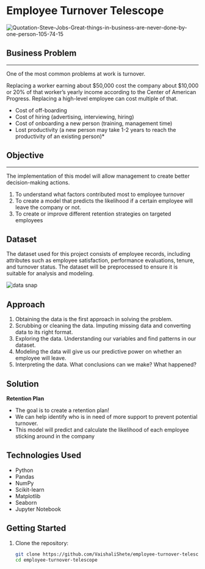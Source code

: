 # **Employee Turnover Telescope**
![Quotation-Steve-Jobs-Great-things-in-business-are-never-done-by-one-person-105-74-15](https://github.com/user-attachments/assets/1098f3cd-6999-46e0-8d7d-54e2f9308cef)


## Business Problem
***
One of the most common problems at work is turnover.

Replacing a worker earning about $50,000 cost the company about $10,000 or 20% of that worker’s yearly income according to the Center of American Progress. Replacing a high-level employee can cost multiple of that.

- Cost of off-boarding
- Cost of hiring (advertising, interviewing, hiring)
- Cost of onboarding a new person (training, management time)
- Lost productivity (a new person may take 1-2 years to reach the productivity of an existing person)*

## Objective
***
The implementation of this model will allow management to create better decision-making actions.
1. To understand what factors contributed most to employee turnover
2. To create a model that predicts the likelihood if a certain employee will leave the company or not.
3. To create or improve different retention strategies on targeted employees

## Dataset

The dataset used for this project consists of employee records, including attributes such as employee satisfaction, performance evaluations, tenure, and turnover status. The dataset will be preprocessed to ensure it is suitable for analysis and modeling.

![data snap](https://github.com/user-attachments/assets/9c15ba9a-633a-4d8f-9784-dbc590ae4d58)


## Approach

1. Obtaining the data is the first approach in solving the problem.
2. Scrubbing or cleaning the data. Imputing missing data and converting data to its right format. 
3. Exploring the data. Understanding our variables and find patterns in our dataset.
4. Modeling the data will give us our predictive power on whether an employee will leave.
5. Interpreting the data. What conclusions can we make? What happened?

## Solution

**Retention Plan**
- The goal is to create a retention plan!
- We can help identify who is in need of more support to prevent potential turnover. 
- This model will predict and calculate the likelihood of each employee sticking around in the company

## Technologies Used

- Python
- Pandas
- NumPy
- Scikit-learn
- Matplotlib
- Seaborn
- Jupyter Notebook

## Getting Started

1. Clone the repository:
   ```bash
   git clone https://github.com/VaishaliShete/employee-turnover-telescope.git
   cd employee-turnover-telescope
